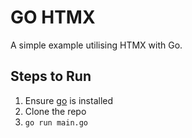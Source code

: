 # GO HTMX

A simple example utilising HTMX with Go.

## Steps to Run
1. Ensure [go](https://go.dev/doc/install) is installed
2. Clone the repo
3. `go run main.go`